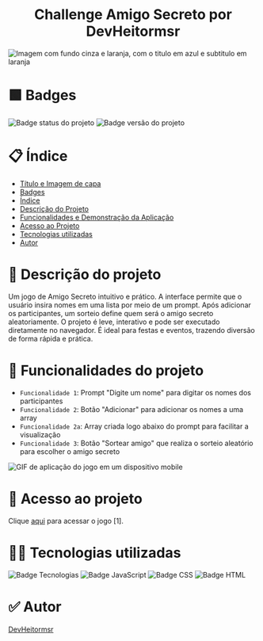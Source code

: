 <h1 align="center"> Challenge Amigo Secreto por DevHeitormsr </h1>

![Imagem com fundo cinza e laranja, com o titulo em azul e subtitulo em laranja](https://github.com/user-attachments/assets/12f69c99-08fb-4a7e-9ea5-b4a0b9f36790)

# :green_square: Badges

![Badge status do projeto](https://img.shields.io/badge/Status%20do%20projeto-conclu%C3%ADdo-green) 
![Badge versão do projeto](https://img.shields.io/badge/Vers%C3%A3o%20do%20Projeto-mar%C3%A7o-blue)

# :clipboard: Índice 

* [Título e Imagem de capa](#Challenge-Amigo-Secreto-por-DevHeitormsr)
* [Badges](#badges)
* [Índice](#índice)
* [Descrição do Projeto](#descrição-do-projeto)
* [Funcionalidades e Demonstração da Aplicação](#funcionalidades-e-demonstração-da-aplicação)
* [Acesso ao Projeto](#acesso-ao-projeto)
* [Tecnologias utilizadas](#tecnologias-utilizadas)
* [Autor](#autor)

# :gift: Descrição do projeto

Um jogo de Amigo Secreto intuitivo e prático. A interface permite que o usuário insira nomes em uma lista por meio de um prompt. Após adicionar os participantes, um sorteio define quem será o amigo secreto aleatoriamente. O projeto é leve, interativo e pode ser executado diretamente no navegador. É ideal para festas e eventos, trazendo diversão de forma rápida e prática.

# :hammer: Funcionalidades do projeto

- `Funcionalidade 1`: Prompt "Digite um nome" para digitar os nomes dos participantes
- `Funcionalidade 2`: Botão "Adicionar" para adicionar os nomes a uma array
- `Funcionalidade 2a`: Array criada logo abaixo do prompt para facilitar a visualização
- `Funcionalidade 3`: Botão "Sortear amigo" que realiza o sorteio aleatório para escolher o amigo secreto

![GIF de aplicação do jogo em um dispositivo mobile](https://github.com/user-attachments/assets/1972b41a-77a4-469b-8885-264434b77ba6)

# 📁 Acesso ao projeto

Clique [aqui](https://devhmsr.github.io/Challenge-Amigo-Secreto-Alura/) para acessar o jogo [1].

# 👨‍💻 Tecnologias utilizadas

![Badge Tecnologias](https://img.shields.io/badge/Tecnologias%3A-gray)
![Badge JavaScript](https://img.shields.io/badge/JavaScript-yellow)
![Badge CSS](https://img.shields.io/badge/CSS-purple)
![Badge HTML](https://img.shields.io/badge/HTML-orange)

# ✅ Autor
[DevHeitormsr](https://github.com/DevHmsr)
